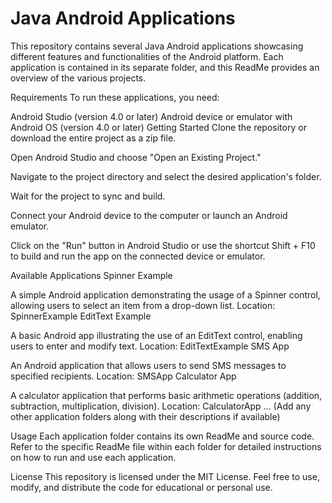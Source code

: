 <h1>Java Android Applications</h1>
This repository contains several Java Android applications showcasing different features and functionalities of the Android platform. Each application is contained in its separate folder, and this ReadMe provides an overview of the various projects.

Requirements
To run these applications, you need:

Android Studio (version 4.0 or later)
Android device or emulator with Android OS (version 4.0 or later)
Getting Started
Clone the repository or download the entire project as a zip file.

Open Android Studio and choose "Open an Existing Project."

Navigate to the project directory and select the desired application's folder.

Wait for the project to sync and build.

Connect your Android device to the computer or launch an Android emulator.

Click on the "Run" button in Android Studio or use the shortcut Shift + F10 to build and run the app on the connected device or emulator.

Available Applications
Spinner Example

A simple Android application demonstrating the usage of a Spinner control, allowing users to select an item from a drop-down list.
Location: SpinnerExample
EditText Example

A basic Android app illustrating the use of an EditText control, enabling users to enter and modify text.
Location: EditTextExample
SMS App

An Android application that allows users to send SMS messages to specified recipients.
Location: SMSApp
Calculator App

A calculator application that performs basic arithmetic operations (addition, subtraction, multiplication, division).
Location: CalculatorApp
... (Add any other application folders along with their descriptions if available)

Usage
Each application folder contains its own ReadMe and source code. Refer to the specific ReadMe file within each folder for detailed instructions on how to run and use each application.

License
This repository is licensed under the MIT License. Feel free to use, modify, and distribute the code for educational or personal use.

